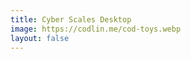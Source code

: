 ```yaml
---
title: Cyber Scales Desktop
image: https://codlin.me/cod-toys.webp
layout: false
---
```


<script setup>
import CyberScalesDesktop from './cyber-scales-desktop.vue'
</script>

<cyber-scales-desktop />
